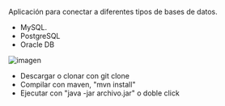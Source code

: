 Aplicación para conectar a diferentes tipos de bases de datos.

- MySQL.
- PostgreSQL
- Oracle DB

![imagen](https://github.com/Mel0nABC/bbddConnector/assets/144219148/80c7c1d9-4812-4bff-bea2-45c220ccd4e2)


- Descargar o clonar con git clone
- Compilar con maven, "mvn install"
- Ejecutar con "java -jar archivo.jar" o doble click

